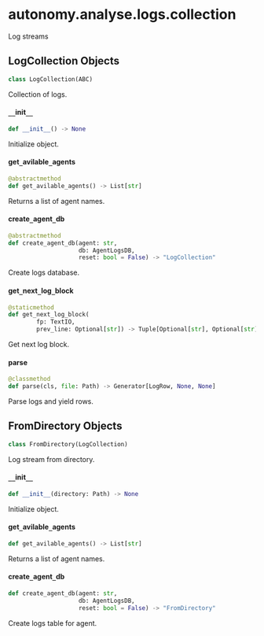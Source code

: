 <a id="autonomy.analyse.logs.collection"></a>

# autonomy.analyse.logs.collection

Log streams

<a id="autonomy.analyse.logs.collection.LogCollection"></a>

## LogCollection Objects

```python
class LogCollection(ABC)
```

Collection of logs.

<a id="autonomy.analyse.logs.collection.LogCollection.__init__"></a>

#### `__`init`__`

```python
def __init__() -> None
```

Initialize object.

<a id="autonomy.analyse.logs.collection.LogCollection.get_avilable_agents"></a>

#### get`_`avilable`_`agents

```python
@abstractmethod
def get_avilable_agents() -> List[str]
```

Returns a list of agent names.

<a id="autonomy.analyse.logs.collection.LogCollection.create_agent_db"></a>

#### create`_`agent`_`db

```python
@abstractmethod
def create_agent_db(agent: str,
                    db: AgentLogsDB,
                    reset: bool = False) -> "LogCollection"
```

Create logs database.

<a id="autonomy.analyse.logs.collection.LogCollection.get_next_log_block"></a>

#### get`_`next`_`log`_`block

```python
@staticmethod
def get_next_log_block(
        fp: TextIO,
        prev_line: Optional[str]) -> Tuple[Optional[str], Optional[str]]
```

Get next log block.

<a id="autonomy.analyse.logs.collection.LogCollection.parse"></a>

#### parse

```python
@classmethod
def parse(cls, file: Path) -> Generator[LogRow, None, None]
```

Parse logs and yield rows.

<a id="autonomy.analyse.logs.collection.FromDirectory"></a>

## FromDirectory Objects

```python
class FromDirectory(LogCollection)
```

Log stream from directory.

<a id="autonomy.analyse.logs.collection.FromDirectory.__init__"></a>

#### `__`init`__`

```python
def __init__(directory: Path) -> None
```

Initialize object.

<a id="autonomy.analyse.logs.collection.FromDirectory.get_avilable_agents"></a>

#### get`_`avilable`_`agents

```python
def get_avilable_agents() -> List[str]
```

Returns a list of agent names.

<a id="autonomy.analyse.logs.collection.FromDirectory.create_agent_db"></a>

#### create`_`agent`_`db

```python
def create_agent_db(agent: str,
                    db: AgentLogsDB,
                    reset: bool = False) -> "FromDirectory"
```

Create logs table for agent.

